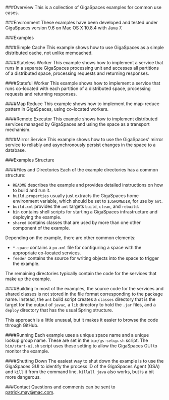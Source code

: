 ###Overview
This is a collection of GigaSpaces examples for common use cases.


###Environment
These examples have been developed and tested under GigaSpaces version 9.6 on Mac OS X 10.8.4 with Java 7.


###Examples

####Simple Cache
This example shows how to use GigaSpaces as a simple distributed cache, not unlike memcached.

####Stateless Worker
This example shows how to implement a service that runs in a separate GigaSpaces processing unit and accesses all partitions of a distributed space, processing requests and returning responses.

####Stateful Worker
This example shows how to implement a service that runs co-located with each partition of a distributed space, processing requests and returning responses.

####Map Reduce
This example shows how to implement the map-reduce pattern in GigaSpaces, using co-located workers.

####Remote Executor
This example shows how to implement distributed services managed by GigaSpaces and using the space as a transport mechanism.

####Mirror Service
This example shows how to use the GigaSpaces' mirror service to reliably and asynchronously persist changes in the space to a database.

###Examples Structure

####Files and Directories
Each of the example directories has a common structure:
- `README` describes the example and provides detailed instructions on how to build and run it.
- `build.properties` usually just extracts the GigaSpaces home
environment variable, which should be set to `$JSHOMEDIR`, for use by `ant`.
- `build.xml` provides the `ant` targets `build`, `clean`, and `rebuild`.
- `bin` contains shell scripts for starting a GigaSpaces infrastructure and deploying the example.
- `shared` contains classes that are used by more than one other component of the example.

Depending on the example, there are other common elements:
- `*-space` contains a `pu.xml` file for configuring a space with the appropriate co-located services.
- `feeder` contains the source for writing objects into the space to trigger the example.

The remaining directories typically contain the code for the services that make up the example.

####Building
In most of the examples, the source code for the services and shared classes is not stored in the file format corresponding to the package name.  Instead, the `ant` build script creates a `classes` directory that is the target for the output of `javac`, a `lib` directory to hold the `.jar` files, and a `deploy` directory that has the usual Spring structure.

This approach is a little unusual, but it makes it easier to browse the code through GitHub.

####Running
Each example uses a unique space name and a unique lookup group name.
These are set in the `bin/gs-setup.sh` script.  The `bin/start-ui.sh`
script uses these setting to allow the GigaSpaces GUI to monitor the
example.

####Shutting Down
The easiest way to shut down the example is to use the GigaSpaces GUI to identify the process ID of the GigaSpaces Agent (GSA) and `kill` it from the command line.  `killall java` also works, but is a bit more dangerous.


###Contact
Questions and comments can be sent to patrick.may@mac.com.
